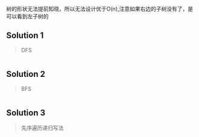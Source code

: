 树的形状无法提前知晓，所以无法设计优于O(n),注意如果右边的子树没有了，是可以看到左子树的

## Solution 1
> DFS

```java
```

## Solution 2
> BFS

```java
```

## Solution 3
> 先序遍历递归写法

```java
```